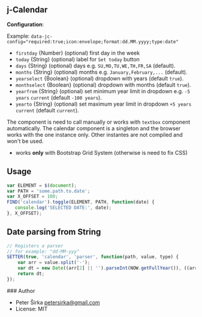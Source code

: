 ## j-Calendar

__Configuration__:

Example: `data-jc-config="required:true;icon:envelope;format:dd.MM.yyyy;type:date"`

- `firstday` {Number} (optional) first day in the week
- `today` {String} (optional) label for `Set today` button
- `days` {String} (optional) days e.g. `SU,MO,TU,WE,TH,FR,SA` (default).
- `months` {String} (optional) months e.g. `January,February,...` (default).
- `yearselect` {Boolean} (optional) dropdown with years (default `true`).
- `monthselect` {Boolean} (optional) dropdown with months (default `true`).
- `yearfrom` {String} (optional) set minimum year limit in dropdown e.g. `-5 years` `current`  (default `-100 years`).
- `yearto` {String} (optional) set maximum year limit in dropdown  `+5 years` `current` (default `current`).

The component is need to call manually or works with `textbox` component automatically. The calendar component is a singleton and the browser works with the one instance only. Other instantes are not compiled and won't be used.

- works __only__ with Bootstrap Grid System (otherwise is need to fix CSS)

## Usage

```javascript
var ELEMENT = $(document);
var PATH = 'some.path.to.date';
var X_OFFSET = 100;
FIND('calendar').toggle(ELEMENT, PATH, function(date) {
   console.log('SELECTED DATE:', date);
}, X_OFFSET);
```

## Date parsing from String

```javascript
// Registers a parser
// for example: "dd-MM-yyy"
SETTER(true, 'calendar', 'parser', function(path, value, type) {
    var arr = value.split('-');
    var dt = new Date((arr[2] || '').parseInt(NOW.getFullYear()), ((arr[1] || '').parseInt(NOW.getMonth() + 1) - 1), (arr[0] || '').parseInt(NOW.getDate()));
    return dt;
});
```

### Author

- Peter Širka <petersirka@gmail.com>
- License: MIT